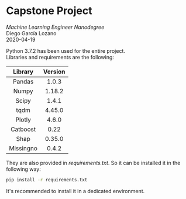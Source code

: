 # Capstone Project

*Machine Learning Engineer Nanodegree*  
Diego García Lozano  
2020-04-19

Python 3.7.2 has been used for the entire project.  
Libraries and requirements are the following:

| Library   | Version |
| :-----:   | :-----: |
| Pandas    |  1.0.3  |
| Numpy     |  1.18.2 |
| Scipy     |  1.4.1  |
| tqdm      |  4.45.0 |
| Plotly    |  4.6.0  |
| Catboost  |  0.22   |
| Shap      |  0.35.0 |
| Missingno |  0.4.2  |

They are also provided in *requirements.txt*. So it can be installed it in the following way:

``` bash
pip install -r requirements.txt
```
It's recommended to install it in a dedicated environment.

